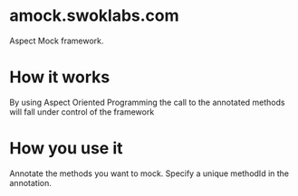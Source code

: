 # amock.swoklabs.com
Aspect Mock framework. 

#  How it works
By using Aspect Oriented Programming the call to the annotated methods will fall under control of the framework 

# How you use it
Annotate the methods you want to mock.
Specify a unique methodId in the annotation. 
